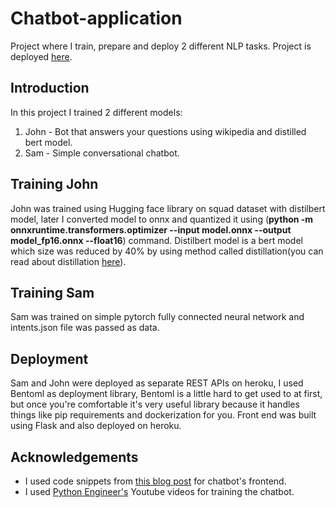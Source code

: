 # Chatbot-application
Project where I train, prepare and deploy 2 different NLP tasks. Project is deployed [here](https://lil-nlp-app.herokuapp.com/).

## Introduction
In this project I trained 2 different models:
1. John - Bot that answers your questions using wikipedia and distilled bert model.
2. Sam - Simple conversational chatbot.

## Training John
John was trained using Hugging face library on squad dataset with distilbert model, later I converted model to onnx and quantized it using (**python -m onnxruntime.transformers.optimizer --input model.onnx --output model_fp16.onnx --float16**) command. Distilbert model is a bert model which size was reduced by 40% by using method called distillation(you can read about distillation [here](https://towardsdatascience.com/knowledge-distillation-simplified-dd4973dbc764)).

## Training Sam
Sam was trained on simple pytorch fully connected neural network and intents.json file was passed as data. 

## Deployment
Sam and John were deployed as separate REST APIs on heroku, I used Bentoml as deployment library, Bentoml is a little hard to get used to at first, but once you're comfortable it's very useful library because it handles things like pip requirements and dockerization for you. Front end was built using Flask and also deployed on heroku.

## Acknowledgements
* I used code snippets from [this blog post](https://codinginfinite.com/chatbot-in-python-flask-tutorial/) for chatbot's frontend.
* I used [Python Engineer's](https://www.youtube.com/watch?v=RpWeNzfSUHw) Youtube videos for training the chatbot. 
